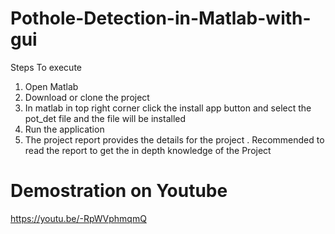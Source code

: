 # Pothole-Detection-in-Matlab-with-gui

Steps To execute 
1. Open Matlab 
2. Download or clone the project 
3. In matlab in top right corner click the install app button and select the pot_det file and the file will be installed
4. Run the application
5. The project report provides the details for the project . Recommended to read the report to get the in depth knowledge of the Project

# Demostration on Youtube
https://youtu.be/-RpWVphmqmQ

